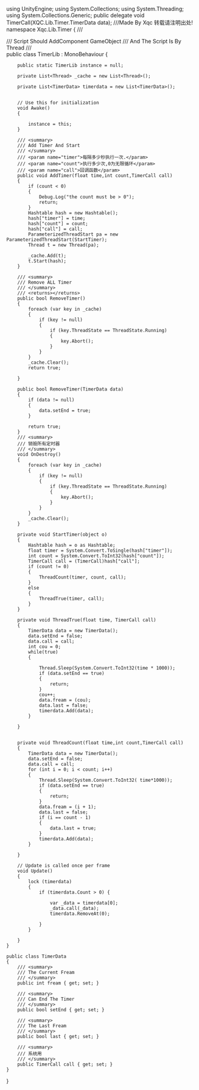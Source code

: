 
using UnityEngine;
using System.Collections;
using System.Threading;
using System.Collections.Generic;
public delegate void TimerCall(XQC.Lib.Timer.TimerData data);
///Made By Xqc 转载请注明出处!
namespace Xqc.Lib.Timer
{
    /// <summary>
    /// Script Should AddComponent GameObject
    /// And The Script Is By Thread
    /// </summary>
    public class TimerLib : MonoBehaviour
    {

        public static TimerLib instance = null;

        private List<Thread> _cache = new List<Thread>();

        private List<TimerData> timerdata = new List<TimerData>();


        // Use this for initialization
        void Awake()
        {

            instance = this;
        }

        /// <summary>
        /// Add Timer And Start
        /// </summary>
        /// <param name="timer">每隔多少秒执行一次.</param>
        /// <param name="count">执行多少次,0为无限循环</param>
        /// <param name="call">回调函数</param>
        public void AddTimer(float time,int count,TimerCall call)
        {
            if (count < 0)
            {
                Debug.Log("the count must be > 0");
                return;
            }
            Hashtable hash = new Hashtable();
            hash["timer"] = time;
            hash["count"] = count;
            hash["call"] = call;
            ParameterizedThreadStart pa = new ParameterizedThreadStart(StartTimer);
            Thread t = new Thread(pa);
            
            _cache.Add(t);
            t.Start(hash);
        }

        /// <summary>
        /// Remove ALL Timer
        /// </summary>
        /// <returns></returns>
        public bool RemoveTimer()
        {
            foreach (var key in _cache)
            {
                if (key != null)
                {
                    if (key.ThreadState == ThreadState.Running)
                    {
                        key.Abort();
                    }
                }
            }
            _cache.Clear();
            return true;

        }

        public bool RemoveTimer(TimerData data)
        {
            if (data != null)
            {
                data.setEnd = true;
            }

            return true;
        }
        /// <summary>
        /// 销毁所有定时器
        /// </summary>
        void OnDestroy()
        {
            foreach (var key in _cache)
            {
                if (key != null)
                {
                    if (key.ThreadState == ThreadState.Running)
                    {
                        key.Abort();
                    }
                }
            }
            _cache.Clear();
        }

        private void StartTimer(object o)
        {
            Hashtable hash = o as Hashtable;
            float timer = System.Convert.ToSingle(hash["timer"]);
            int count = System.Convert.ToInt32(hash["count"]);
            TimerCall call = (TimerCall)hash["call"];
            if (count != 0)
            {
                ThreadCount(timer, count, call);
            }
            else
            {
                ThreadTrue(timer, call);
            }
        }

        private void ThreadTrue(float time, TimerCall call)
        {
            TimerData data = new TimerData();
            data.setEnd = false;
            data.call = call;
            int cou = 0;
            while(true)
            {
             
                Thread.Sleep(System.Convert.ToInt32(time * 1000));
                if (data.setEnd == true)
                {
                    return;
                }
                cou++;
                data.fream = (cou);
                data.last = false;
                timerdata.Add(data);
            }

        }


        private void ThreadCount(float time,int count,TimerCall call)
        {
            TimerData data = new TimerData();
            data.setEnd = false;
            data.call = call;
            for (int i = 0; i < count; i++)
            {
                Thread.Sleep(System.Convert.ToInt32( time*1000));
                if (data.setEnd == true)
                {
                    return;
                }
                data.fream = (i + 1);
                data.last = false;
                if (i == count - 1)
                {
                    data.last = true;
                }
                timerdata.Add(data);
            }

        }

        // Update is called once per frame
        void Update()
        {
            lock (timerdata)
            {
                if (timerdata.Count > 0) {

                    var _data = timerdata[0];
                    _data.call(_data);
                    timerdata.RemoveAt(0);
                
                }
            }
           
        }
    }

    public class TimerData
    {
        /// <summary>
        /// The Current Fream
        /// </summary>
        public int fream { get; set; }

        /// <summary>
        /// Can End The Timer
        /// </summary>
        public bool setEnd { get; set; }

        /// <summary>
        /// The Last Fream
        /// </summary>
        public bool last { get; set; }

        /// <summary>
        /// 系统用
        /// </summary>
        public TimerCall call { get; set; }
    }
}

